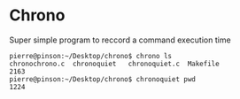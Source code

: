 # Chrono
Super simple program to reccord a command execution time

```shell
pierre@pinson:~/Desktop/chrono$ chrono ls
chronochrono.c  chronoquiet   chronoquiet.c  Makefile
2163
pierre@pinson:~/Desktop/chrono$ chronoquiet pwd
1224
```
